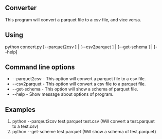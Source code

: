 ## Converter

This program will convert a parquet file to a csv file, and vice versa.

## Using

python concert.py [--parquet2csv <parquet-filename> <csv-filename>] | [--csv2parquet <csb-filename> <parquet-filename>] | [--get-schema <parquet-filename>] | [--help]

## Command line options

-   --parquet2csv - This option will convert a parquet file to a csv file.
-   --csv2parquet - This option will convert a csv file to a parquet file.
-   --get-schema - This option will show a schema of parquet file.
-   --help - Show message about options of program.

## Examples

1.  python --parqeut2csv test.parquet test.csv  (Will convert a test.parquet to a test.csv)
2.  python --get-scheme test.parquet (Will show a schema of test.parquet)